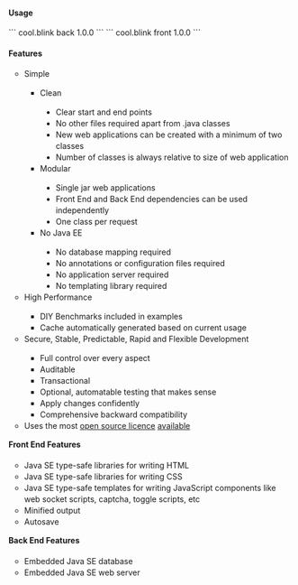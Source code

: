 <h4 style="font-weight: bold; font-size: 14px;">Usage</h4>
```
<dependency>
    <groupId>cool.blink</groupId>
    <artifactId>back</artifactId>
    <version>1.0.0</version>
</dependency>
```
```
<dependency>
    <groupId>cool.blink</groupId>
    <artifactId>front</artifactId>
    <version>1.0.0</version>
</dependency>
```

<h4 style="font-weight: bold; font-size: 14px;">Features</h4>

<ul style="padding-left: 2em; margin-top:10px; font-size: 14px;line-height: 20px;list-style-type: circle;">
  <li>Simple</li>
  <ul style="padding-left: 2em;list-style-type: square;">
    <li>Clean</li>
    <ul style="padding-left: 2em;list-style-type: disc;">
      <li>Clear start and end points</li>
      <li>No other files required apart from .java classes</li>
      <li>New web applications can be created with a minimum of two classes</li>
      <li>Number of classes is always relative to size of web application</li>
    </ul>
    <li>Modular</li>
    <ul style="padding-left: 2em;list-style-type: disc;">
      <li>Single jar web applications</li>
      <li>Front End and Back End dependencies can be used independently</li>
      <li>One class per request</li>
    </ul>
    <li>No Java EE</li>
    <ul style="padding-left: 2em;list-style-type: disc;">
      <li>No database mapping required</li>
      <li>No annotations or configuration files required</li>
      <li>No application server required</li>
      <li>No templating library required</li>
    </ul>
  </ul>
  <li>High Performance</li>
  <ul style="padding-left: 2em;list-style-type: square;">
    <li>DIY Benchmarks included in examples</li>
    <li>Cache automatically generated based on current usage</li>
  </ul>
  <li>Secure, Stable, Predictable, Rapid and Flexible Development</li>
  <ul style="padding-left: 2em;list-style-type: square;">
    <li>Full control over every aspect</li>
    <li>Auditable</li>
    <li>Transactional</li>
    <li>Optional, automatable testing that makes sense</li>
    <li>Apply changes confidently</li>
    <li>Comprehensive backward compatibility</li>
  </ul>
  <li>Uses the most <a href="http://unlicense.org/">open source licence</a> <a href="http://choosealicense.com/licenses/unlicense/">available</a></li>
</ul>

<h4 style="margin-top:10px;font-weight: bold;font-size: 14px;">Front End Features</h4>

<ul style="padding-left: 2em; font-size: 14px;margin-top:10px;line-height: 20px;list-style-type: circle;">
  <li>Java SE type-safe libraries for writing HTML</li>
  <li>Java SE type-safe libraries for writing CSS</li>
  <li>Java SE type-safe templates for writing JavaScript components like web socket scripts, captcha, toggle scripts, etc</li>
  <li>Minified output</li>
  <li>Autosave</li>
</ul>

<h4 style="margin-top:10px;font-weight: bold;font-size: 14px;">Back End Features</h4>

<ul style="padding-left: 2em; font-size: 14px;margin-top:10px;line-height: 20px;list-style-type: circle;">
  <li>Embedded Java SE database</li>
  <li>Embedded Java SE web server</li>
</ul>
